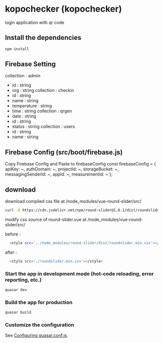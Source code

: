 # kopochecker (kopochecker)

login application with qr code

## Install the dependencies
```bash
npm install
```
## Firebase Setting
collection : admin
 - id : string
 - org : string
collection : checkin
 - id : string
 - name : string
 - temperature : string
 - time : string
collection : qrgen
 - date : string
 - id : string
 - status : string
collection : users
 - id : string
 - name : string

## Firebase Config (src/boot/firebase.js)
Copy Firebase Config and Paste to firebaseConfig
const firebaseConfig = {
    apiKey: ~,
    authDomain: ~,
    projectId: ~,
    storageBucket: ~,
    messagingSenderId: ~,
    appId: ~,
    measurementId: ~
  };

## download
download compiled css file at <project root folder>/node_modules/vue-round-slider/src/
```bash
curl -O https://cdn.jsdelivr.net/npm/round-slider@1.6.1/dist/roundslider.min.css
```
  
modify css source of round-slider.vue at <project root folder>/node_modules/vue-round-slider/src/
  
before :
```bash
  <style src='../node_modules/round-slider/dist/roundslider.min.css'></style>
```
after :
```bash  
  <style src='./roundslider.min.css'></style>
```


### Start the app in development mode (hot-code reloading, error reporting, etc.)
```bash
quasar dev
```


### Build the app for production
```bash
quasar build
```

### Customize the configuration
See [Configuring quasar.conf.js](https://v2.quasar.dev/quasar-cli/quasar-conf-js).
